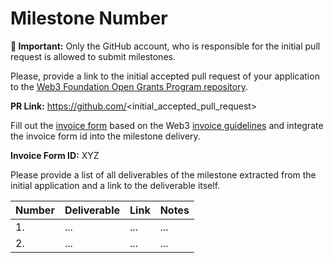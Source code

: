 # Milestone Number

**:loudspeaker: Important:** Only the GitHub account, who is responsible for the initial pull request is allowed to submit milestones.

Please, provide a link to the initial accepted pull request of your application to the [Web3 Foundation Open Grants Program repository](https://github.com/w3f/Open-Grants-Program). 

**PR Link:** https://github.com/<initial_accepted_pull_request>

Fill out the [invoice form]() based on the Web3 [invoice guidelines](https://drive.google.com/file/d/14fMb04NvkkI3EJddyNOb0UC6TPtsYcCc/view?ts=5dd29a1f) and integrate the invoice form id into the milestone delivery. 

**Invoice Form ID:** XYZ

Please provide a list of all deliverables of the milestone extracted from the initial application and a link to the deliverable itself. 

| Number | Deliverable | Link | Notes |
| ------------- | ------------- | ------------- |------------- |
| 1. | ... |...| ...| 
| 2.  | ... |...| ...| 
